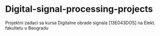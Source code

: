# Digital-signal-processing-projects
Projektni zadaci sa kursa Digitalne obrade signala [13E043DOS] na Elekt. fakultetu u Beogradu 
